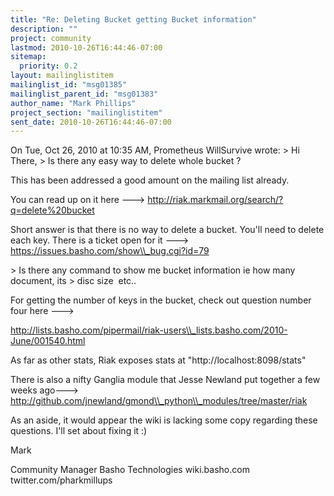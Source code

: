 ```yaml
---
title: "Re: Deleting Bucket getting Bucket information"
description: ""
project: community
lastmod: 2010-10-26T16:44:46-07:00
sitemap:
  priority: 0.2
layout: mailinglistitem
mailinglist_id: "msg01385"
mailinglist_parent_id: "msg01383"
author_name: "Mark Phillips"
project_section: "mailinglistitem"
sent_date: 2010-10-26T16:44:46-07:00
---
```



On Tue, Oct 26, 2010 at 10:35 AM, Prometheus WillSurvive
 wrote:
&gt; Hi There,
&gt; Is there any easy way to delete whole bucket ?

This has been addressed a good amount on the mailing list already.

You can read up on it here ---&gt;
http://riak.markmail.org/search/?q=delete%20bucket

Short answer is that there is no way to delete a bucket. You'll need to delete
each key. There is a ticket open for it ---&gt;
https://issues.basho.com/show\\_bug.cgi?id=79

&gt; Is there any command to show me bucket information ie how many document, its 
&gt; disc size  etc..

For getting the number of keys in the bucket, check out question
number four here ---&gt;

http://lists.basho.com/pipermail/riak-users\\_lists.basho.com/2010-June/001540.html

As far as other stats, Riak exposes stats at "http://localhost:8098/stats"

There is also a nifty Ganglia module that Jesse Newland put together a
few weeks ago---&gt;
http://github.com/jnewland/gmond\\_python\\_modules/tree/master/riak

As an aside, it would appear the wiki is lacking some copy regarding
these questions. I'll set about fixing it :)


Mark

Community Manager
Basho Technologies
wiki.basho.com
twitter.com/pharkmillups

